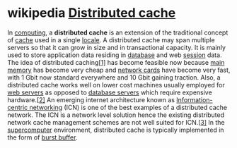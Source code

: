 # wikipedia [Distributed cache](https://en.wikipedia.org/wiki/Distributed_cache)

In [computing](https://en.wikipedia.org/wiki/Computing), a **distributed cache** is an extension of the traditional concept of [cache](https://en.wikipedia.org/wiki/Cache_(computing)) used in a single [locale](https://en.wikipedia.org/wiki/Locale_(computer_hardware)). A distributed cache may span multiple servers so that it can grow in size and in transactional capacity. It is mainly used to store application data residing in [database](https://en.wikipedia.org/wiki/Database) and web [session](https://en.wikipedia.org/wiki/Session_(computer_science)) data. The idea of distributed caching[[1\]](https://en.wikipedia.org/wiki/Distributed_cache#cite_note-1) has become feasible now because [main memory](https://en.wikipedia.org/wiki/Random-access_memory) has become very cheap and [network cards](https://en.wikipedia.org/wiki/Network_interface_controller) have become very fast, with 1 Gbit now standard everywhere and 10 Gbit gaining traction. Also, a distributed cache works well on lower cost machines usually employed for [web servers](https://en.wikipedia.org/wiki/Web_server) as opposed to [database servers](https://en.wikipedia.org/wiki/Database_server) which require expensive hardware.[[2\]](https://en.wikipedia.org/wiki/Distributed_cache#cite_note-2) An emerging internet architecture known as [Information-centric networking](https://en.wikipedia.org/wiki/Information-centric_networking) (ICN) is one of the best examples of a distributed cache network. The ICN is a network level solution hence the existing distributed network cache management schemes are not well suited for ICN.[[3\]](https://en.wikipedia.org/wiki/Distributed_cache#cite_note-3) In the [supercomputer](https://en.wikipedia.org/wiki/Supercomputer) environment, distributed cache is typically implemented in the form of [burst buffer](https://en.wikipedia.org/wiki/Burst_buffer).

